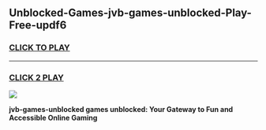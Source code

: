 
## Unblocked-Games-jvb-games-unblocked-Play-Free-updf6
<h3>
<a href="https://premium76.site?title=jvb-games-unblocked&ref=22A">CLICK TO PLAY</a></h3>
<hr>

<h3>
<a href="https://premium76.site?title=jvb-games-unblocked&ref=22A">CLICK 2 PLAY</a>
  
</h3>

<a href="https://premium76.site?title=jvb-games-unblocked&ref=22A"><img src="https://clearcache.store/games.png"></a>


**jvb-games-unblocked games unblocked: Your Gateway to Fun and Accessible Online Gaming**
